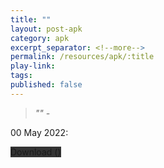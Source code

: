 ```yaml
---
title: ""
layout: post-apk
category: apk
excerpt_separator: <!--more-->
permalink: /resources/apk/:title
play-link: 
tags:
published: false
---
```


> _"" - <a href="" target="_blank"></a>_

<span class="timestamp">00 May 2022:</span> <!--more-->

<div class="text-center">
    <a class="btn btn-dark btn-block w-100" onclick='apk("")' style="text-decoration: none; background-color: #333;"> Download <b></b> ()</a>
</div>

